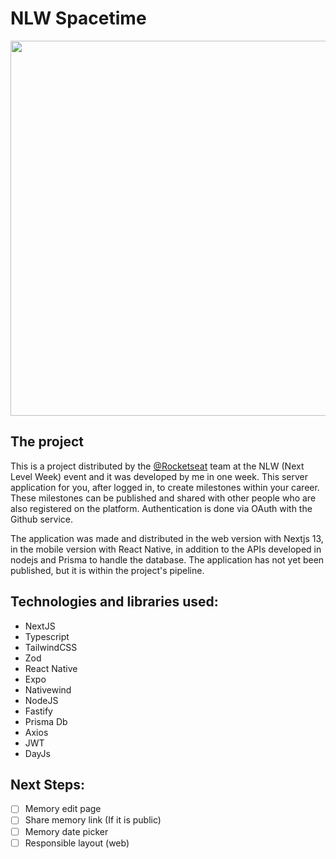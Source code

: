 # NLW Spacetime
<p align="center">
  <img width="600" src="https://github.com/guizioliveira/nlw-spacetime/assets/21250477/da504dff-d17c-479b-93f1-cf6578445da1"/>
</p>

## The project
This is a project distributed by the [@Rocketseat](https://github.com/Rocketseat) team at the NLW (Next Level Week) event and it was developed by me in one week. This server application for you, after logged in, to create milestones within your career. These milestones can be published and shared with other people who are also registered on the platform. Authentication is done via OAuth with the Github service.

The application was made and distributed in the web version with Nextjs 13, in the mobile version with React Native, in addition to the APIs developed in nodejs and Prisma to handle the database. The application has not yet been published, but it is within the project's pipeline.

## Technologies and libraries used:
- NextJS
- Typescript
- TailwindCSS
- Zod
- React Native
- Expo
- Nativewind
- NodeJS
- Fastify
- Prisma Db
- Axios
- JWT
- DayJs

## Next Steps: 

- [ ] Memory edit page
- [ ] Share memory link (If it is public)
- [ ] Memory date picker
- [ ] Responsible layout (web)
